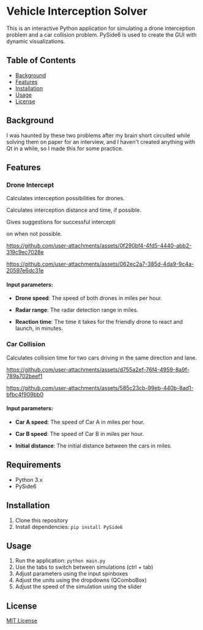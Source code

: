 # Vehicle Interception Solver

This is an interactive Python application for simulating a drone interception problem and a car collision problem. PySide6 is used to create the GUI with dynamic visualizations.

## Table of Contents

- [Background](#background)
- [Features](#features)
- [Installation](#installation)
- [Usage](#usage)
- [License](#license)

## Background

I was haunted by these two problems after my brain short circuited while solving them on paper for an interview, and I haven't created anything with Qt in a while, so I made this for some practice.

## Features

### Drone Intercept

Calculates interception possibilities for drones.

Calculates interception distance and time, if possible.

Gives suggestions for successful intercepti

on when not possible.

https://github.com/user-attachments/assets/0f290bf4-4fd5-4440-abb2-319c9ec7028e

https://github.com/user-attachments/assets/062ec2a7-385d-4da9-9c4a-20597e6dc31e

#### Input parameters: 

  - **Drone speed**: The speed of both drones in miles per hour.

  - **Radar range**: The radar detection range in miles.

  - **Reaction time**: The time it takes for the friendly drone to react and launch, in minutes.

### Car Collision

Calculates collision time for two cars driving in the same direction and lane.

https://github.com/user-attachments/assets/d755a2ef-76f4-4959-8a9f-789a702beef1

https://github.com/user-attachments/assets/585c23cb-99eb-440b-8ad1-bfbc4f909bb0

#### Input parameters:

  - **Car A speed**: The speed of Car A in miles per hour.

  - **Car B speed**: The speed of Car B in miles per hour.

  - **Initial distance**: The initial distance between the cars in miles.

## Requirements
- Python 3.x
- PySide6

## Installation

1. Clone this repository
2. Install dependencies: `pip install PySide6`

## Usage

1. Run the application: `python main.py`
2. Use the tabs to switch between simulations (ctrl + tab)
3. Adjust parameters using the input spinboxes
4. Adjust the units using the dropdowns (QComboBox)
5. Adjust the speed of the simulation using the slider

## License

[MIT License](LICENSE)
